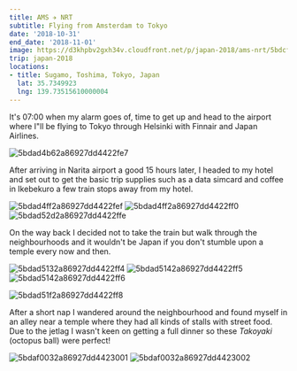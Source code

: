 ```yaml
---
title: AMS ✈️ NRT
subtitle: Flying from Amsterdam to Tokyo
date: '2018-10-31'
end_date: '2018-11-01'
image: https://d3khpbv2gxh34v.cloudfront.net/p/japan-2018/ams-nrt/5bdcf8cf2a86927dd4423009.jpg
trip: japan-2018
locations:
- title: Sugamo, Toshima, Tokyo, Japan
  lat: 35.7349923
  lng: 139.73515610000004
---
```


It's 07:00 when my alarm goes of, time to get up and head to the airport where I"ll be flying to Tokyo through Helsinki with Finnair and Japan Airlines. 

![5bdad4b62a86927dd4422fe7](https://d3khpbv2gxh34v.cloudfront.net/p/japan-2018/ams-nrt/5bdad4be2a86927dd4422fe9.jpg "1.5")

After arriving in Narita airport a good 15 hours later, I headed to my hotel and set out to get the basic trip supplies such as a data simcard and coffee in Ikebekuro a few train stops away from my hotel. 

![5bdad4ff2a86927dd4422fef](https://d3khpbv2gxh34v.cloudfront.net/p/japan-2018/ams-nrt/5bdad5042a86927dd4422ff2.jpg "1.5")
![5bdad4ff2a86927dd4422ff0](https://d3khpbv2gxh34v.cloudfront.net/p/japan-2018/ams-nrt/5bdad50a2a86927dd4422ff3.jpg "0.667")
![5bdad52d2a86927dd4422ffe](https://d3khpbv2gxh34v.cloudfront.net/p/japan-2018/ams-nrt/5bdad53c2a86927dd4422fff.jpg "1.5")

On the way back I decided not to take the train but walk through the neighbourhoods and it wouldn't be Japan if you don't stumble upon a temple every now and then.

![5bdad5132a86927dd4422ff4](https://d3khpbv2gxh34v.cloudfront.net/p/japan-2018/ams-nrt/5bdad5222a86927dd4422ffb.jpg "1.5")
![5bdad5142a86927dd4422ff5](https://d3khpbv2gxh34v.cloudfront.net/p/japan-2018/ams-nrt/5bdad5222a86927dd4422ffa.jpg "0.667")
![5bdad5142a86927dd4422ff6](https://d3khpbv2gxh34v.cloudfront.net/p/japan-2018/ams-nrt/5bdad5272a86927dd4422ffd.jpg "1.5")

![5bdad51f2a86927dd4422ff8](https://d3khpbv2gxh34v.cloudfront.net/p/japan-2018/ams-nrt/5bdad5272a86927dd4422ffc.jpg "1.5")

After a short nap I wandered around the neighbourhood and found myself in an alley near a temple where they had all kinds of stalls with street food. Due to the jetlag I wasn't keen on getting a full dinner so these _Takoyaki_ (octopus ball) were perfect!

![5bdaf0032a86927dd4423001](https://d3khpbv2gxh34v.cloudfront.net/p/japan-2018/ams-nrt/5bdaf0162a86927dd4423003.jpg "1.5")
![5bdaf0032a86927dd4423002](https://d3khpbv2gxh34v.cloudfront.net/p/japan-2018/ams-nrt/5bdaf0162a86927dd4423004.jpg "1.5")

